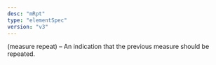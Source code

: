 ```yaml
---
desc: "mRpt"
type: "elementSpec"
version: "v3"
---
```


(measure repeat) – An indication that the previous measure should be repeated.